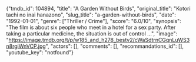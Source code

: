 {"tmdb_id": 104894, "title": "A Garden Without Birds", "original_title": "Kotori tachi no inai hanazono", "slug_title": "a-garden-without-birds", "date": "1992-01-01", "genre": ["Thriller / Crime"], "score": "6.0/10", "synopsis": "The film is about six people who meet in a hotel for a sex party. After taking a particular medicine, the situation is out of control ...", "image": "https://image.tmdb.org/t/p/w185_and_h278_bestv2/cWaSdtrnCGqnLuWS3n8rgiWnVCP.jpg", "actors": [], "comments": [], "recommandations_id": [], "youtube_key": "notfound"}